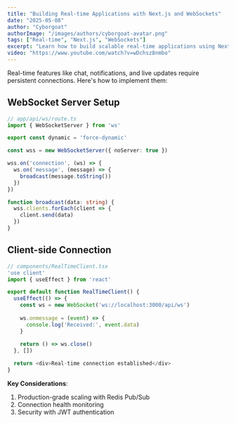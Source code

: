 ```yaml
---
title: "Building Real-time Applications with Next.js and WebSockets"
date: "2025-05-08"
author: "Cyborgoat"
authorImage: "/images/authors/cyborgoat-avatar.png"
tags: ["Real-time", "Next.js", "WebSockets"]
excerpt: "Learn how to build scalable real-time applications using Next.js and WebSockets."
video: "https://www.youtube.com/watch?v=wDchsz8nmbo"
---
```


Real-time features like chat, notifications, and live updates require persistent connections. Here's how to implement them:

## WebSocket Server Setup

```typescript
// app/api/ws/route.ts
import { WebSocketServer } from 'ws'

export const dynamic = 'force-dynamic'

const wss = new WebSocketServer({ noServer: true })

wss.on('connection', (ws) => {
  ws.on('message', (message) => {
    broadcast(message.toString())
  })
})

function broadcast(data: string) {
  wss.clients.forEach(client => {
    client.send(data)
  })
}
```

## Client-side Connection

```typescript
// components/RealTimeClient.tsx
'use client'
import { useEffect } from 'react'

export default function RealTimeClient() {
  useEffect(() => {
    const ws = new WebSocket('ws://localhost:3000/api/ws')
    
    ws.onmessage = (event) => {
      console.log('Received:', event.data)
    }
    
    return () => ws.close()
  }, [])

  return <div>Real-time connection established</div>
}
```

**Key Considerations**:

1. Production-grade scaling with Redis Pub/Sub
2. Connection health monitoring
3. Security with JWT authentication
